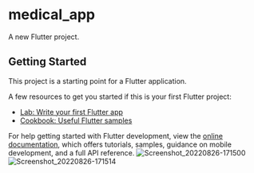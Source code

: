 # medical_app

A new Flutter project.

## Getting Started

This project is a starting point for a Flutter application.

A few resources to get you started if this is your first Flutter project:

- [Lab: Write your first Flutter app](https://docs.flutter.dev/get-started/codelab)
- [Cookbook: Useful Flutter samples](https://docs.flutter.dev/cookbook)

For help getting started with Flutter development, view the
[online documentation](https://docs.flutter.dev/), which offers tutorials,
samples, guidance on mobile development, and a full API reference.
![Screenshot_20220826-171500](https://user-images.githubusercontent.com/71889823/186924614-c40055b4-99d1-4890-814f-81b07b0a2b4b.jpg)
![Screenshot_20220826-171514](https://user-images.githubusercontent.com/71889823/186924625-9a7c99c2-19bd-43d7-9e70-7e3b9ee73160.jpg)

